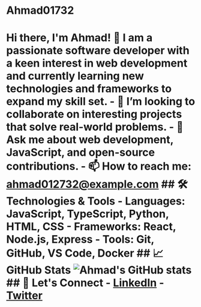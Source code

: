 # Ahmad01732
# Hi there, I'm Ahmad! 👋  I am a passionate software developer with a keen interest in web development and currently learning new technologies and frameworks to expand my skill set. - 👯 I’m looking to collaborate on interesting projects that solve real-world problems. - 💬 Ask me about web development, JavaScript, and open-source contributions. - 📫 How to reach me: [ahmad012732@example.com](mailto:ahmad012732@example.com)  ## 🛠️ Technologies & Tools - **Languages**: JavaScript, TypeScript, Python, HTML, CSS - **Frameworks**: React, Node.js, Express - **Tools**: Git, GitHub, VS Code, Docker  ## 📈 GitHub Stats ![Ahmad's GitHub stats](https://github-readme-stats.vercel.app/api?username=Ahmad012732&show_icons=true&theme=radical)  ## 🤝 Let's Connect - [LinkedIn](https://www.linkedin.com/in/ahmad012732/) - [Twitter](https://twitter.com/ahmad012732)

